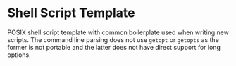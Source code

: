 Shell Script Template
=====================

POSIX shell script template with common boilerplate used when writing
new scripts. The command line parsing does not use `getopt` or `getopts`
as the former is not portable and the latter does not have direct
support for long options.
